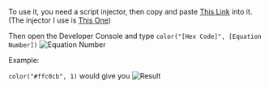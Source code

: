 To use it, you need a script injector, then copy and paste [This Link](https://raw.githubusercontent.com/xDERPYxCREEPERx/Desmos-Custom-Colors/master/source.js) into it. 
(The injector I use is [This One](https://chrome.google.com/webstore/detail/script-injector/ndndddaojfijpbgnjbgeledkmlfaekba))

Then open the Developer Console and type ```color("[Hex Code]", [Equation Number])``` ![Equation Number](https://ibb.co/Ct03s01)

Example:

```color("#ffc0cb", 1)``` would give you ![Result]()
